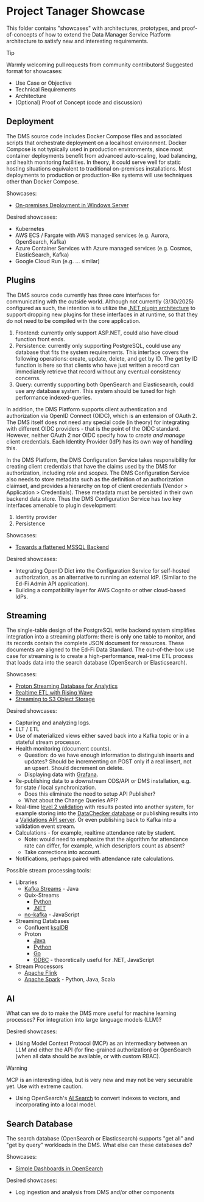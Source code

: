 # Project Tanager Showcase

This folder contains "showcases" with architectures, prototypes, and
proof-of-concepts of how to extend the Data Manager Service Platform
architecture to satisfy new and interesting requirements.

> [!TIP]
> Warmly welcoming pull requests from community contributors! Suggested
> format for showcases:
>
> * Use Case or Objective
> * Technical Requirements
> * Architecture
> * (Optional) Proof of Concept (code and discussion)

## Deployment

The DMS source code includes Docker Compose files and associated scripts that
orchestrate deployment on a localhost environment. Docker Compose is not
typically used in production environments, since most container deployments
benefit from advanced auto-scaling, load balancing, and health monitoring
facilities. In theory, it could serve well for static hosting situations
equivalent to traditional on-premises installations. Most deployments to
production or production-like systems will use techniques other than Docker
Compose.

Showcases:

* [On-premises Deployment in Windows Server](./deployment/windows/README.md)

Desired showcases:

* Kubernetes
* AWS ECS / Fargate with AWS managed services (e.g. Aurora, OpenSearch, Kafka)
* Azure Container Services with Azure managed services (e.g. Cosmos, ElasticSearch, Kafka)
* Google Cloud Run (e.g. ... similar)

## Plugins

The DMS source code currently has three core interfaces for communicating with
the outside world. Although not currently (3/30/2025) configured as such, the
intention is to utilize the [.NET plugin architecture](../docs/PLUGIN.md) to
support dropping new plugins for these interfaces in at runtime, so that they do
not need to be compiled with the core application.

1. Frontend: currently only support ASP.NET, could also have cloud function
   front ends.
2. Persistence: currently only supporting PostgreSQL, could use any database
   that fits the system requirements. This interface covers the following
   operations: create, update, delete, and get by ID. The get by ID function is
   here so that clients who have just written a record can immediately retrieve
   that record without any eventual consistency concerns.
3. Query: currently supporting both OpenSearch and Elasticsearch,
   could use any database system. This system should be tuned for high
   performance indexed-queries.

In addition, the DMS Platform supports client authentication and authorization
via OpenID Connect (OIDC), which is an extension of OAuth 2. The DMS itself does
not need any special code (in theory) for integrating with different OIDC
providers - that is the point of the OIDC standard. However, neither OAuth 2 nor
OIDC specify how to _create and manage_ client credentials. Each Identity
Provider (IdP) has its own way of handling this.

In the DMS Platform, the DMS Configuration Service takes responsibility for
creating client credentials that have the claims used by the DMS for
authorization, including _role_ and _scopes_. The DMS Configuration Service also
needs to store metadata such as the definition of an authorization claimset, and
provides a hierarchy on top of client credentials (Vendor > Application >
Credentials). These metadata must be persisted in their own backend data store.
Thus the DMS Configuration Service has two key interfaces amenable to plugin
development:

1. Identity provider
2. Persistence

Showcases:

* [Towards a flattened MSSQL Backend](./plugins/flattened-mssql/README.md)

Desired showcases:

* Integrating OpenID Dict into the Configuration Service for self-hosted
  authorization, as an alternative to running an external IdP. (Similar to the
  Ed-Fi Admin API application).
* Building a compatibility layer for AWS Cognito or other cloud-based IdPs.

## Streaming

The single-table design of the PostgreSQL write backend system simplifies
integration into a streaming platform: there is only one table to monitor, and
its records contain the complete JSON document for resources. These documents
are aligned to the Ed-Fi Data Standard. The out-of-the-box use case for
streaming is to create a high-performance, real-time ETL process that loads data
into the search database (OpenSearch or Elasticsearch).

Showcases:

* [Proton Streaming Database for Analytics](./streaming/proton/README.md)
* [Realtime ETL with Rising Wave](./streaming/rising-wave/README.md)
* [Streaming to S3 Object Storage](./streaming/S3-storage/README.md)

Desired showcases:

* Capturing and analyzing logs.
* ELT / ETL
* Use of materialized views either saved back into a Kafka topic or in a
  stateful stream processor.
* Health monitoring (document counts).
  * Question: do we have enough information to distinguish inserts and updates?
    Should be incrementing on POST only if a real insert, not an upsert. Should
    decrement on delete.
  * Displaying data with [Grafana](https://github.com/timeplus-io/proton-grafana-source).
* Re-publishing data to a downstream ODS/API or DMS installation, e.g. for state
  / local synchronization.
  * Does this eliminate the need to setup API Publisher?
  * What about the Change Queries API?
* Real-time [level 2
  validation](https://docs.ed-fi.org/getting-started/sea-playbook/project-planning/embracing-data-validation-with-the-ed-fi-odsapi/)
  with results posted into another system, for example storing into the
  [DataChecker database](https://github.com/Ed-Fi-Exchange-OSS/DataChecker) or
  publishing results into a [Validations API
  server](https://edfi.atlassian.net/wiki/spaces/ESIG/pages/25495883/Ed-Fi+Validation+API+Design).
  Or even publishing back to Kafka into a validation event stream.
* Calculations - for example, realtime attendance rate by student.
  * Note: would need to emphasize that the algorithm for attendance rate can
    differ, for example, which descriptors count as absent?
  * Take corrections into account.
* Notifications, perhaps paired with attendance rate calculations.

Possible stream processing tools:

* Libraries
  * [Kafka Streams](https://kafka.apache.org/40/documentation/streams/) - Java
  * Quix-Streams
    * [Python](https://github.com/quixio/quix-streams)
    * [.NET](https://github.com/quixio/quix-streams-dotnet)
  * [no-kafka](https://github.com/oleksiyk/kafka) - JavaScript
* Streaming Databases
  * Confluent [ksqlDB](https://github.com/confluentinc/ksql)
  * Proton
    * [Java](https://github.com/timeplus-io/proton-java-driver)
    * [Python](https://github.com/timeplus-io/proton-python-driver)
    * [Go](https://github.com/timeplus-io/proton-go-driver)
    * [ODBC](https://github.com/timeplus-io/proton-odbc) - theoretically useful for .NET, JavaScript
* Stream Processors
  * [Apache Flink](https://flink.apache.org/)
  * [Apache Spark](https://spark.apache.org/docs/latest/structured-streaming-kafka-integration.html) - Python, Java, Scala

## AI

What can we do to make the DMS more useful for machine learning processes? For
integration into large language models (LLM)?

Desired showcases:

* Using Model Context Protocol (MCP) as an intermediary between an LLM and either the
  API (for fine-grained authorization) or OpenSearch (when all data should be
  available, or with custom RBAC).

> [!WARNING]
> MCP is an interesting idea, but is very new and may not be very securable
> yet. Use with extreme caution.

* Using OpenSearch's [AI
  Search](https://opensearch.org/docs/latest/vector-search/ai-search/index/) to
  convert indexes to vectors, and incorporating into a local model.

## Search Database

The search database (OpenSearch or Elasticsearch) supports "get all" and "get by
query" workloads in the DMS. What else can these databases do?

Showcases:

* [Simple Dashboards in OpenSearch](./search/simple-dashboards/README.md)

Desired showcases:

* Log ingestion and analysis from DMS and/or other components
